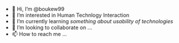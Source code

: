 - 👋 Hi, I’m @boukew99
- 👀 I’m interested in Human Technlogy Interaction
- 🌱 I’m currently learning *something about usability of technologies*
- 💞️ I’m looking to collaborate on ...
- 📫 How to reach me ...

<!---
boukew99/boukew99 is a ✨ special ✨ repository because its `README.md` (this file) appears on your GitHub profile.
You can click the Preview link to take a look at your changes.
--->
